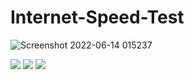 # Internet-Speed-Test
![Screenshot 2022-06-14 015237](https://user-images.githubusercontent.com/72095437/173498797-24b1d380-3897-4006-8c4b-074b830e1bc4.png)



![](https://img.shields.io/badge/Tool_Used-Tkinter-orange.svg)
![](https://img.shields.io/badge/Python_Version-3.8.5-blue.svg)
![](https://img.shields.io/badge/Status-Complete-green.svg)


